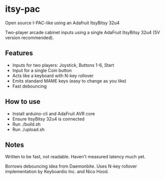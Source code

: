# itsy-pac
Open source I-PAC-like using an Adafruit ItsyBitsy 32u4

Two-player arcade cabinet inputs using a single AdaFruit ItsyBitsy 32u4 (5V version recommended).

## Features
- Inputs for two players: Joystick, Buttons 1-6, Start
- Input for a single Coin button
- Acts like a keyboard with N-key rollover
- Emits standard MAME keys (easy to change as you like)
- Fast debouncing

## How to use
- Install arduino-cli and AdaFruit AVR core
- Ensure ItsyBitsy 32u4 is connected
- Run ./build.sh
- Run ./upload.sh

## Notes
Written to be fast, not readable.
Haven't measured latency much yet.

Borrows debouncing idea from Daemonbite.
Uses N-key rollover implementation by Keyboardio Inc. and Nico Hood.
